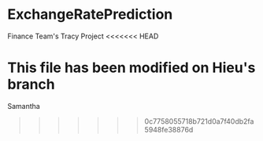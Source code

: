 # ExchangeRatePrediction
Finance Team's Tracy Project
<<<<<<< HEAD

This file has been modified on Hieu's branch
=======
Samantha
>>>>>>> 0c7758055718b721d0a7f40db2fa5948fe38876d
